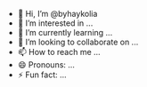 - 👋 Hi, I’m @byhaykolia
- 👀 I’m interested in ...
- 🌱 I’m currently learning ...
- 💞️ I’m looking to collaborate on ...
- 📫 How to reach me ...
- 😄 Pronouns: ...
- ⚡ Fun fact: ...

<!---
byhaykolia/byhaykolia is a ✨ special ✨ repository because its `README.md` (this file) appears on your GitHub profile.15
--->

